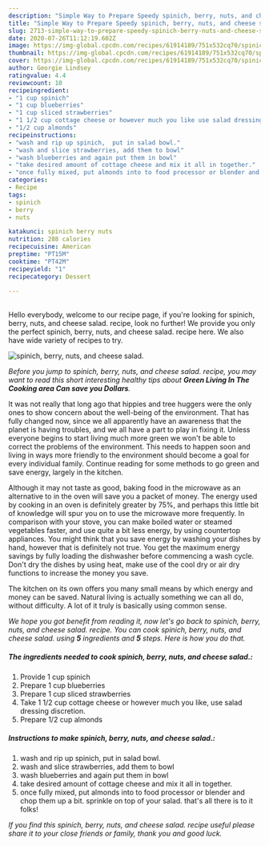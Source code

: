 ```yaml
---
description: "Simple Way to Prepare Speedy spinich, berry, nuts, and cheese salad."
title: "Simple Way to Prepare Speedy spinich, berry, nuts, and cheese salad."
slug: 2713-simple-way-to-prepare-speedy-spinich-berry-nuts-and-cheese-salad
date: 2020-07-26T11:12:19.602Z
image: https://img-global.cpcdn.com/recipes/61914189/751x532cq70/spinich-berry-nuts-and-cheese-salad-recipe-main-photo.jpg
thumbnail: https://img-global.cpcdn.com/recipes/61914189/751x532cq70/spinich-berry-nuts-and-cheese-salad-recipe-main-photo.jpg
cover: https://img-global.cpcdn.com/recipes/61914189/751x532cq70/spinich-berry-nuts-and-cheese-salad-recipe-main-photo.jpg
author: Georgie Lindsey
ratingvalue: 4.4
reviewcount: 10
recipeingredient:
- "1 cup spinich"
- "1 cup blueberries"
- "1 cup sliced strawberries"
- "1 1/2 cup cottage cheese or however much you like use salad dressing  discretion"
- "1/2 cup almonds"
recipeinstructions:
- "wash and rip up spinich,  put in salad bowl."
- "wash and slice strawberries, add them to bowl"
- "wash blueberries and again put them in bowl"
- "take desired amount of cottage cheese and mix it all in together."
- "once fully mixed, put almonds into to food processor or blender and chop them up a bit. sprinkle on top of your salad. that&#39;s all there is to it folks!"
categories:
- Recipe
tags:
- spinich
- berry
- nuts

katakunci: spinich berry nuts 
nutrition: 288 calories
recipecuisine: American
preptime: "PT15M"
cooktime: "PT42M"
recipeyield: "1"
recipecategory: Dessert

---
```

<br>
Hello everybody, welcome to our recipe page, if you're looking for spinich, berry, nuts, and cheese salad. recipe, look no further! We provide you only the perfect spinich, berry, nuts, and cheese salad. recipe here. We also have wide variety of recipes to try.
<br>


![spinich, berry, nuts, and cheese salad.](https://img-global.cpcdn.com/recipes/61914189/751x532cq70/spinich-berry-nuts-and-cheese-salad-recipe-main-photo.jpg)

<i>Before you jump to spinich, berry, nuts, and cheese salad. recipe, you may want to read this short interesting healthy tips about 
<strong>Green Living In The Cooking area Can save you Dollars</strong>.</i>
</br>

It was not really that long ago that hippies and tree huggers were the only ones to show concern about the well-being of the environment. That has fully changed now, since we all apparently have an awareness that the planet is having troubles, and we all have a part to play in fixing it. Unless everyone begins to start living much more green we won't be able to correct the problems of the environment. This needs to happen soon and living in ways more friendly to the environment should become a goal for every individual family. Continue reading for some methods to go green and save energy, largely in the kitchen.

Although it may not taste as good, baking food in the microwave as an alternative to in the oven will save you a packet of money. The energy used by cooking in an oven is definitely greater by 75%, and perhaps this little bit of knowledge will spur you on to use the microwave more frequently. In comparison with your stove, you can make boiled water or steamed vegetables faster, and use quite a bit less energy, by using countertop appliances. You might think that you save energy by washing your dishes by hand, however that is definitely not true. You get the maximum energy savings by fully loading the dishwasher before commencing a wash cycle. Don't dry the dishes by using heat, make use of the cool dry or air dry functions to increase the money you save.

The kitchen on its own offers you many small means by which energy and money can be saved. Natural living is actually something we can all do, without difficulty. A lot of it truly is basically using common sense.


<i>We hope you got benefit from reading it, now let's go back to spinich, berry, nuts, and cheese salad. recipe. You can cook spinich, berry, nuts, and cheese salad. using <strong>5</strong> ingredients and <strong>5</strong> steps. Here is how you do that.
</i>

##### The ingredients needed to cook spinich, berry, nuts, and cheese salad.:

1. Provide 1 cup spinich
1. Prepare 1 cup blueberries
1. Prepare 1 cup sliced strawberries
1. Take 1 1/2 cup cottage cheese or however much you like, use salad dressing  discretion.
1. Prepare 1/2 cup almonds


##### Instructions to make spinich, berry, nuts, and cheese salad.:

1. wash and rip up spinich,  put in salad bowl.
1. wash and slice strawberries, add them to bowl
1. wash blueberries and again put them in bowl
1. take desired amount of cottage cheese and mix it all in together.
1. once fully mixed, put almonds into to food processor or blender and chop them up a bit. sprinkle on top of your salad. that&#39;s all there is to it folks!


<i>If you find this spinich, berry, nuts, and cheese salad. recipe useful please share it to your close friends or family, thank you and good luck.</i>
